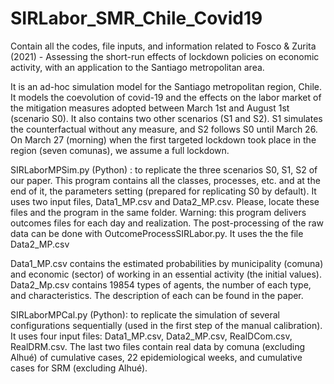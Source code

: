 # SIRLabor_SMR_Chile_Covid19
Contain all the codes, file inputs, and information related to Fosco &amp; Zurita (2021) - Assessing the short-run effects of lockdown policies on economic activity, with an application to the Santiago metropolitan area.

It is an ad-hoc simulation model for the Santiago metropolitan region, Chile. It models the coevolution of covid-19 and the effects on the labor market of the mitigation measures adopted between March 1st and August 1st (scenario S0). It also contains two other scenarios (S1 and S2). S1 simulates the counterfactual without any measure, and S2 follows S0 until March 26. On March 27 (morning) when the first targeted lockdown took place in the region (seven comunas), we assume a full lockdown.

SIRLaborMPSim.py  (Python) : to replicate the three scenarios S0, S1, S2 of our paper.
This program contains all the classes, processes, etc. and at the end of it, the parameters setting (prepared for replicating S0 by default).
It uses two input files, Data1_MP.csv and Data2_MP.csv. Please, locate these files and the program in the same folder.
Warning: this program delivers outcomes files for each day and realization. 
The post-processing of the raw data can be done with OutcomeProcessSIRLabor.py. It uses the the file Data2_MP.csv 

Data1_MP.csv contains the estimated probabilities by municipality (comuna) and economic (sector) of working in an essential activity (the initial values).
Data2_Mp.csv contains 19854 types of agents, the number of each type, and characteristics. The description of each can be found in the paper. 

SIRLaborMPCal.py (Python): to replicate the simulation of several configurations sequentially (used in the first step of the manual calibration).
It uses four input files: Data1_MP.csv, Data2_MP.csv, RealDCom.csv, RealDRM.csv. The last two files contain real data by comuna (excluding Alhué) 
of cumulative cases, 22 epidemiological weeks, and cumulative cases for SRM (excluding Alhué).

